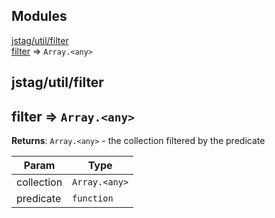 ## Modules

<dl>
<dt><a href="#module_jstag/util/filter">jstag/util/filter</a></dt>
<dd></dd>
<dt><a href="#module_filter">filter</a> ⇒ <code>Array.&lt;any&gt;</code></dt>
<dd></dd>
</dl>

<a name="module_jstag/util/filter"></a>

## jstag/util/filter
<a name="module_filter"></a>

## filter ⇒ <code>Array.&lt;any&gt;</code>
**Returns**: <code>Array.&lt;any&gt;</code> - the collection filtered by the predicate  

| Param | Type |
| --- | --- |
| collection | <code>Array.&lt;any&gt;</code> | 
| predicate | <code>function</code> | 

